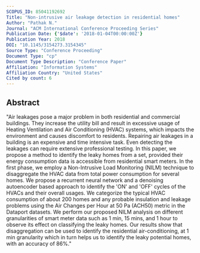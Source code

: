 ```yaml
---
SCOPUS_ID: 85041192692
Title: "Non-intrusive air leakage detection in residential homes"
Author: "Pathak N."
Journal: "ACM International Conference Proceeding Series"
Publication Date: {'$date': '2018-01-04T00:00:00Z'}
Publication Year: 2018
DOI: "10.1145/3154273.3154345"
Source Type: "Conference Proceeding"
Document Type: "cp"
Document Type Description: "Conference Paper"
Affiliation: "Information Systems"
Affiliation Country: "United States"
Cited by count: 6
---
```


## Abstract
"Air leakages pose a major problem in both residential and commercial buildings. They increase the utility bill and result in excessive usage of Heating Ventilation and Air Conditioning (HVAC) systems, which impacts the environment and causes discomfort to residents. Repairing air leakages in a building is an expensive and time intensive task. Even detecting the leakages can require extensive professional testing. In this paper, we propose a method to identify the leaky homes from a set, provided their energy consumption data is accessible from residential smart meters. In the first phase, we employ a Non-Intrusive Load Monitoring (NILM) technique to disaggregate the HVAC data from total power consumption for several homes. We propose a recurrent neural network and a denoising autoencoder based approach to identify the 'ON' and 'OFF' cycles of the HVACs and their overall usages. We categorize the typical HVAC consumption of about 200 homes and any probable insulation and leakage problems using the Air Changes per Hour at 50 Pa (ACH50) metric in the Dataport datasets. We perform our proposed NILM analysis on different granularities of smart meter data such as 1 min, 15 mins, and 1 hour to observe its effect on classifying the leaky homes. Our results show that disaggregation can be used to identify the residential air-conditioning, at 1 min granularity which in turn helps us to identify the leaky potential homes, with an accuracy of 86%."

